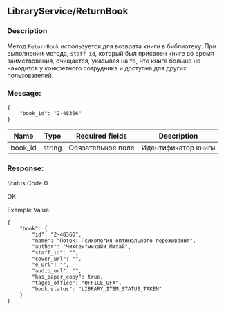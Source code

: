 ## LibraryService/ReturnBook
### Description
Метод `ReturnBook` используется для возврата книги в библиотеку. При выполнении метода, `staff_id`, который был присвоен книге во время заимствования, очищается, указывая на то, что книга больше не находится у конкретного сотрудника и доступна для других пользователей.
### Message:
```
{
    "book_id": "2-48366"
}
```
Name | Type  | Required fields| Description |
|---|-----|-------|-----------|
|book_id |string| Обязательное поле |Идентификатор книги|

### Response:

Status Code 0

OK

Example Value:

```
{
    "book": {
        "id": "2-48366",
        "name": "Поток: Психология оптимального переживания",
        "author": "Чиксентмихайи Михай",
        "staff_id": "",
        "cover_url": "",
        "e_url": "",
        "audio_url": "",
        "has_paper_copy": true,
        "tages_office": "OFFICE_UFA",
        "book_status": "LIBRARY_ITEM_STATUS_TAKEN"
    }
}
```
